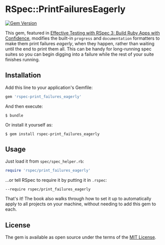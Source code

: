 # RSpec::PrintFailuresEagerly

[![Gem Version](https://badge.fury.io/rb/rspec-print_failures_eagerly.svg)](https://badge.fury.io/rb/rspec-print_failures_eagerly)

This gem, featured in [Effective Testing with RSpec 3: Build Ruby Apps with
Confidence](https://pragprog.com/book/rspec3/effective-testing-with-rspec-3),
modifies the built-in `progress` and `documentation` formatters to make
them print failures _eagerly_, when they happen, rather than waiting
until the end to print them all. This can be handy for long-running spec
suites so you can begin digging into a failure while the rest of your
suite finishes running.

## Installation

Add this line to your application's Gemfile:

```ruby
gem 'rspec-print_failures_eagerly'
```

And then execute:

    $ bundle

Or install it yourself as:

    $ gem install rspec-print_failures_eagerly

## Usage

Just load it from `spec/spec_helper.rb`:

``` ruby
require 'rspec/print_failures_eagerly'
```

...or tell RSpec to require it by putting it in `.rspec`:

```
--require rspec/print_failures_eagerly
```

That's it!  The book also walks through how to set it up to
automatically apply to all projects on your machine, without
needing to add this gem to each.

## License

The gem is available as open source under the terms of the [MIT License](http://opensource.org/licenses/MIT).
